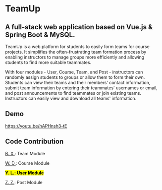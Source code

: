 # TeamUp
## A full-stack web application based on Vue.js & Spring Boot & MySQL.
TeamUp is a web platform for students to easily form teams for course projects. It simplifies the often-frustrating team formation process by enabling instructors to manage groups more efficiently and allowing students to find more suitable teammates.

With four modules - User, Course, Team, and Post - instructors can randomly assign students to groups or allow them to form their own. Students can view their teams and their members' contact information, submit team information by entering their teammates' usernames or email, and post announcements to find teammates or join existing teams. Instructors can easily view and download all teams' information.

## Demo
https://youtu.be/hAPHnsh3-tE

## Code Contribution

[B. X.](https://github.com/poros666): Team Module

[W. D.](https://github.com/arield3): Course Module

**<mark>Y. L.: User Module**

[Z. Z.](https://github.com/zheng3z): Post Module

